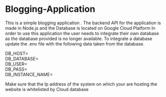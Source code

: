 # Blogging-Application
This is a simple blogging application . The backend API  for the application is made in Node.js and the Database is located on Google Cloud Platform
In order to use this application the user needs to integrate their own database as the database provided is no longer available.
To integrate a database update the .env file with the following data taken from the database.

DB_HOST= <br />
DB_DATABASE= <br />
DB_USER= <br />
DB_PASS= <br />
DB_INSTANCE_NAME= <br />

Make sure that the Ip address of the system on which your are hosting the website is whitelisted by Cloud database
